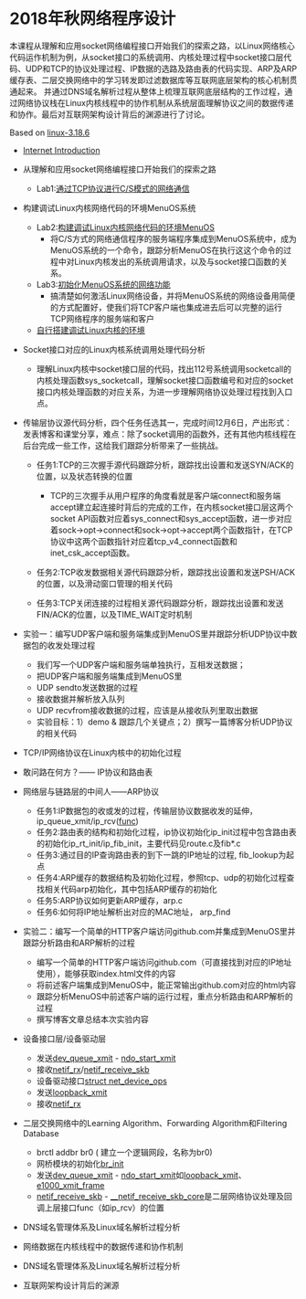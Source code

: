 # 2018年秋网络程序设计

本课程从理解和应用socket网络编程接口开始我们的探索之路，以Linux网络核心代码运作机制为例，从socket接口的系统调用、内核处理过程中socket接口层代码、UDP和TCP的协议处理过程、IP数据的选路及路由表的代码实现、ARP及ARP缓存表、二层交换网络中的学习转发即过滤数据库等互联网底层架构的核心机制贯通起来。
并通过DNS域名解析过程从整体上梳理互联网底层结构的工作过程，通过网络协议栈在Linux内核线程中的协作机制从系统层面理解协议之间的数据传递和协作。最后对互联网架构设计背后的渊源进行了讨论。

Based on [linux-3.18.6](http://codelab.shiyanlou.com/source/xref/linux-3.18.6/)

* [Internet Introduction](https://github.com/mengning/linuxnet/raw/master/pics/Introduction.pdf)
* 从理解和应用socket网络编程接口开始我们的探索之路	
  * Lab1:[通过TCP协议进行C/S模式的网络通信](https://www.shiyanlou.com/courses/1198)
* 构建调试Linux内核网络代码的环境MenuOS系统
  * Lab2:[构建调试Linux内核网络代码的环境MenuOS](https://www.shiyanlou.com/courses/1198)
     * 将C/S方式的网络通信程序的服务端程序集成到MenuOS系统中，成为MenuOS系统的一个命令，跟踪分析MenuOS在执行这这个命令的过程中对Linux内核发出的系统调用请求，以及与socket接口函数的关系。
  * Lab3:[初始化MenuOS系统的网络功能](https://www.shiyanlou.com/courses/1198)
     * 搞清楚如何激活Linux网络设备，并将MenuOS系统的网络设备用简便的方式配置好，使我们将TCP客户端也集成进去后可以完整的运行TCP网络程序的服务端和客户
  * [自行搭建调试Linux内核的环境](https://github.com/mengning/linuxnet/raw/master/pics/BuildAndRunLinuxSystem.pdf)

* Socket接口对应的Linux内核系统调用处理代码分析
  * 理解Linux内核中socket接口层的代码，找出112号系统调用socketcall的内核处理函数sys_socketcall，理解socket接口函数编号和对应的socket接口内核处理函数的对应关系，为进一步理解网络协议处理过程找到入口点。

* 传输层协议源代码分析，四个任务任选其一，完成时间12月6日，产出形式：发表博客和课堂分享，难点：除了socket调用的函数外，还有其他内核线程在后台完成一些工作，这给我们跟踪分析带来了一些挑战。
  * 任务1:TCP的三次握手源代码跟踪分析，跟踪找出设置和发送SYN/ACK的位置，以及状态转换的位置
    * TCP的三次握手从用户程序的角度看就是客户端connect和服务端accept建立起连接时背后的完成的工作，在内核socket接口层这两个socket API函数对应着sys_connect和sys_accept函数，进一步对应着sock->opt->connect和sock->opt->accept两个函数指针，在TCP协议中这两个函数指针对应着tcp_v4_connect函数和inet_csk_accept函数。
   
  * 任务2:TCP收发数据相关源代码跟踪分析，跟踪找出设置和发送PSH/ACK的位置，以及滑动窗口管理的相关代码
  * 任务3:TCP关闭连接的过程相关源代码跟踪分析，跟踪找出设置和发送FIN/ACK的位置，以及TIME_WAIT定时机制 

* 实验一：编写UDP客户端和服务端集成到MenuOS里并跟踪分析UDP协议中数据包的收发处理过程	
  * 我们写一个UDP客户端和服务端单独执行，互相发送数据；
  * 把UDP客户端和服务端集成到MenuOS里
  * UDP sendto发送数据的过程
  * 接收数据并解析放入队列
  * UDP recvfrom接收数据的过程，应该是从接收队列里取出数据
  * 实验目标：1）demo & 跟踪几个关键点；2）撰写一篇博客分析UDP协议的相关代码

* TCP/IP网络协议在Linux内核中的初始化过程

* 敢问路在何方？—— IP协议和路由表	
* 网络层与链路层的中间人——ARP协议	
   * 任务1:IP数据包的收或发的过程，传输层协议数据收发的延伸，ip_queue_xmit/ip_rcv([func](http://codelab.shiyanlou.com/source/xref/linux-3.18.6/net/core/dev.c#3747))
   * 任务2:路由表的结构和初始化过程，ip协议初始化ip_init过程中包含路由表的初始化ip_rt_init/ip_fib_init，主要代码见route.c及fib*.c
   * 任务3:通过目的IP查询路由表的到下一跳的IP地址的过程, fib_lookup为起点
   * 任务4:ARP缓存的数据结构及初始化过程，参照tcp、udp的初始化过程查找相关代码arp初始化，其中包括ARP缓存的初始化
   * 任务5:ARP协议如何更新ARP缓存，arp.c
   * 任务6:如何将IP地址解析出对应的MAC地址， arp_find
* 实验二：编写一个简单的HTTP客户端访问github.com并集成到MenuOS里并跟踪分析路由和ARP解析的过程
   * 编写一个简单的HTTP客户端访问github.com（可直接找到对应的IP地址使用），能够获取index.html文件的内容
   * 将前述客户端集成到MenuOS中，能正常输出github.com对应的html内容
   * 跟踪分析MenuOS中前述客户端的运行过程，重点分析路由和ARP解析的过程
   * 撰写博客文章总结本次实验内容
* 设备接口层/设备驱动层
   * 发送[dev_queue_xmit](http://codelab.shiyanlou.com/source/xref/linux-3.18.6/net/core/dev.c#3005) - [ndo_start_xmit](http://codelab.shiyanlou.com/source/xref/linux-3.18.6/include/linux/netdevice.h#1016)
   * 接收[netif_rx](http://codelab.shiyanlou.com/source/xref/linux-3.18.6/net/core/dev.c#3378)/[netif_receive_skb](http://codelab.shiyanlou.com/source/xref/linux-3.18.6/net/core/dev.c#3816)
   * 设备驱动接口[struct net_device_ops](http://codelab.shiyanlou.com/source/xref/linux-3.18.6/include/linux/netdevice.h#1011)
   * 发送[loopback_xmit](http://codelab.shiyanlou.com/source/xref/linux-3.18.6/drivers/net/loopback.c#71)
   * 接收[netif_rx](http://codelab.shiyanlou.com/source/xref/linux-3.18.6/net/core/dev.c#3378)
* 二层交换网络中的Learning Algorithm、Forwarding Algorithm和Filtering Database
   * brctl addbr br0 ( 建立一个逻辑网段，名称为br0)
   * 网桥模块的初始化[br_init](http://codelab.shiyanlou.com/source/xref/linux-3.18.6/net/bridge/br.c#146)
   * 发送[dev_queue_xmit](http://codelab.shiyanlou.com/source/xref/linux-3.18.6/net/core/dev.c#3005) - [ndo_start_xmit](http://codelab.shiyanlou.com/source/xref/linux-3.18.6/include/linux/netdevice.h#1016)如[loopback_xmit](http://codelab.shiyanlou.com/source/xref/linux-3.18.6/drivers/net/loopback.c#71)、[e1000_xmit_frame](http://codelab.shiyanlou.com/source/xref/linux-3.18.6/drivers/net/ethernet/intel/e1000/e1000_main.c#3111)
   * [netif_receive_skb](http://codelab.shiyanlou.com/source/xref/linux-3.18.6/net/core/dev.c#3816) - [__netif_receive_skb_core](http://codelab.shiyanlou.com/source/xref/linux-3.18.6/net/core/dev.c#3620)是二层网络协议处理及回调上层接口func（如ip_rcv）的位置
* DNS域名管理体系及Linux域名解析过程分析	
* 网络数据在内核线程中的数据传递和协作机制	
* DNS域名管理体系及Linux域名解析过程分析	
* 互联网架构设计背后的渊源	
